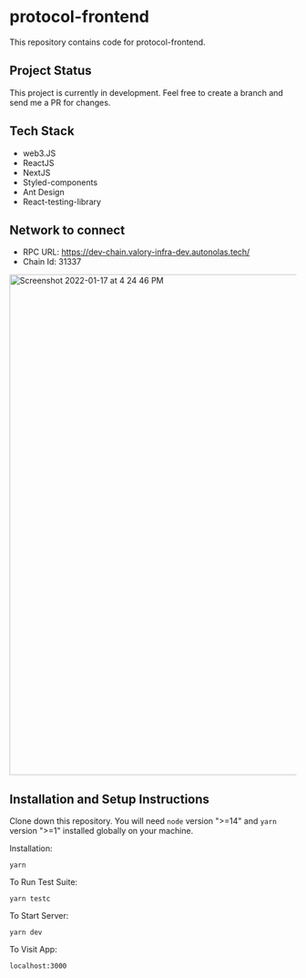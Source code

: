 # protocol-frontend
This repository contains code for protocol-frontend.

## Project Status
This project is currently in development. Feel free to create a branch and send me a PR for changes.

## Tech Stack
- web3.JS
- ReactJS
- NextJS
- Styled-components
- Ant Design
- React-testing-library

## Network to connect
- RPC URL: https://dev-chain.valory-infra-dev.autonolas.tech/
- Chain Id: 31337

<img width="878" alt="Screenshot 2022-01-17 at 4 24 46 PM" src="https://user-images.githubusercontent.com/22061815/149757107-0111fb9f-3a79-4f2b-8000-71533e740b43.png">

## Installation and Setup Instructions

Clone down this repository. You will need `node` version ">=14" and `yarn` version ">=1" installed globally on your machine.  

Installation:

`yarn`  

To Run Test Suite:  

`yarn testc`  

To Start Server:

`yarn dev`  

To Visit App:

`localhost:3000`  
